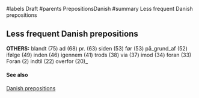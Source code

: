﻿#labels Draft
#parents PrepositionsDanish
#summary Less frequent Danish prepositions


## Less frequent Danish prepositions ##

**OTHERS:** blandt (75) ad (68) pr. (63) siden (53) før (53) på_grund\_af (52) ifølge (49) inden (46) igennem (41) trods (38) via (37) imod (34) foran (33) Foran (2) indtil (22) overfor (20)_


#### See also ####


[Danish prepositions](PrepositionsDanish.md)